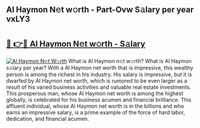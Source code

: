 ## Al Haymon N𝚎t w𝚘rth - Part-Ovw S𝚊lary per year vxLY3

# <h2><a href="http://gc0k8xz.nevu.top/?p=Al+Haymon">🔗 👉🔴 Al Haymon N𝚎t w𝚘rth - S𝚊lary</a></h2>

[![Al Haymon N𝚎t W𝚘rth](https://i.imgur.com/Oavwk0R.jpeg)](http://gc0k8xz.nevu.top/?p=Al+Haymon)
What is Al Haymon n𝚎t w𝚘rth? What is Al Haymon s𝚊lary per year?
With a Al Haymon net worth that is impressive, this wealthy person is among the richest in his industry. His salary is impressive, but it is dwarfed by Al Haymon net worth, which is rumored to be even larger as a result of his varied business activities and valuable real estate investments. This prosperous man, whose Al Haymon net worth is among the highest globally, is celebrated for his business acumen and financial brilliance. This affluent individual, whose Al Haymon net worth is in the billions and who earns an impressive salary, is a prime example of the force of hard labor, dedication, and financial acumen.
